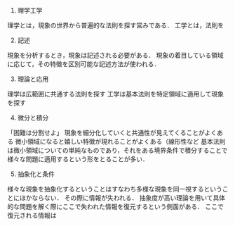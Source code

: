 1. 理学工学

理学とは，現象の世界から普遍的な法則を探す営みである．
工学とは，法則を

2. 記述

現象を分析するとき，現象は記述される必要がある．
現象の着目している領域に応じて，その特徴を区別可能な記述方法が使われる．

3. 理論と応用

理学は広範囲に共通する法則を探す
工学は基本法則を特定領域に適用して現象を探す

4. 微分と積分

「困難は分割せよ」
現象を細分化していくと共通性が見えてくることがよくある
微小領域になると嬉しい特徴が現れることがよくある（線形性など
基本法則は微小領域についての単純なものであり，それをある境界条件で積分することで様々な問題に適用するという形をとることが多い．

5. 抽象化と条件

様々な現象を抽象化するということはすなわち多様な現象を同一視するということにほかならない．
その際に情報が失われる．
抽象度が高い理論を用いて具体的な問題を解く際にここで失われた情報を復元するという側面がある．
ここで復元される情報は
